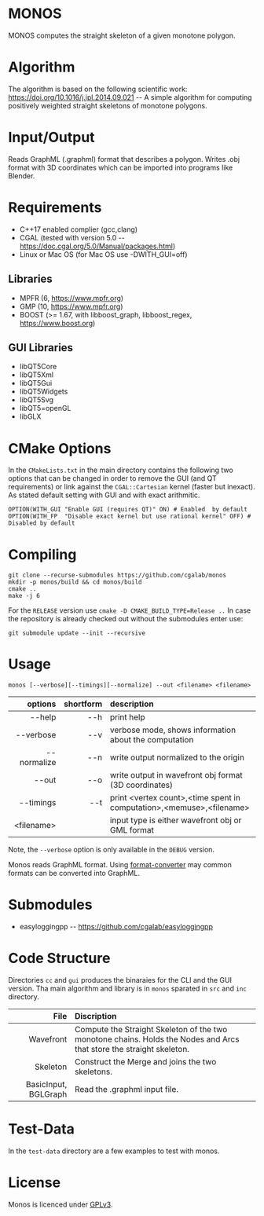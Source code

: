 # MONOS

MONOS computes the straight skeleton of a given monotone polygon.

# Algorithm

The algorithm is based on the following scientific work: https://doi.org/10.1016/j.ipl.2014.09.021
-- A simple algorithm for computing positively weighted straight skeletons of monotone polygons.

# Input/Output

Reads GraphML (.graphml) format that describes a polygon. Writes 
.obj format with 3D coordinates which can be imported into programs like
Blender.

# Requirements 
- C++17 enabled complier (gcc,clang)
- CGAL (tested with version 5.0 -- https://doc.cgal.org/5.0/Manual/packages.html) 
- Linux or Mac OS (for Mac OS use -DWITH_GUI=off) 

## Libraries

- MPFR (6, https://www.mpfr.org)
- GMP (10, https://www.mpfr.org)
- BOOST (>= 1.67, with libboost_graph, libboost_regex, https://www.boost.org)

## GUI Libraries

- libQT5Core
- libQT5Xml
- libQT5Gui
- libQT5Widgets
- libQT5Svg
- libQT5=openGL
- libGLX

# CMake Options

In the `CMakeLists.txt` in the main directory contains the following two options 
that can be changed in order to remove the GUI (and QT requirements) or link against
the `CGAL::Cartesian` kernel (faster but inexact). As stated default setting with GUI
and with exact arithmitic.  

	OPTION(WITH_GUI "Enable GUI (requires QT)" ON) # Enabled  by default
	OPTION(WITH_FP  "Disable exact kernel but use rational kernel" OFF) # Disabled by default

# Compiling

	git clone --recurse-submodules https://github.com/cgalab/monos
	mkdir -p monos/build && cd monos/build
	cmake .. 
	make -j 6

For the `RELEASE` version use `cmake -D CMAKE_BUILD_TYPE=Release ..`
In case the repository is already checked out without the submodules enter use:

	git submodule update --init --recursive

# Usage

	monos [--verbose][--timings][--normalize] --out <filename> <filename>

| options       | shortform | description   |
| -------------:|----------:|:------------- |
|  --help       | --h       | print help    |
|  --verbose    | --v       | verbose mode, shows information about the computation |
|  --normalize  | --n       | write output normalized to the origin                 |
|  --out        | --o       | write output in wavefront obj format (3D coordinates) |
|  --timings    | --t       | print &lt;vertex count&gt;,&lt;time spent in computation&gt;,&lt;memuse&gt;,&lt;filename&gt;   |
| &lt;filename&gt; | | input type is either wavefront obj or GML format   |

Note, the `--verbose` option is only available in the `DEBUG` version.

Monos reads GraphML format. Using [format-converter](https://github.com/cgalab/format-converter) may common
formats can be converted into GraphML.

# Submodules

- easyloggingpp -- https://github.com/cgalab/easyloggingpp

# Code Structure

Directories `cc` and `gui` produces the binaraies for the CLI and the GUI version.
Tha main algorithm and library is in `monos` sparated in `src` and `inc` directory.

|     File    | Discription   |
| -----------:|:------------- |
|  Wavefront   | Compute the Straight Skeleton of the two monotone chains. Holds the Nodes and Arcs that store the straight skeleton. |
|  Skeleton   | Construct the Merge and joins the two skeletons. |
| BasicInput, BGLGraph|  Read the .graphml input file. |

# Test-Data

In the `test-data` directory are a few examples to test with monos.

# License

Monos is licenced under [GPLv3](https://www.gnu.org/licenses/gpl-3.0.html).


